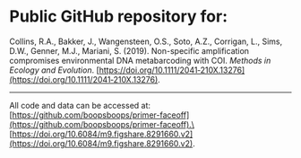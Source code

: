 # Public GitHub repository for: 

Collins, R.A., Bakker, J., Wangensteen, O.S., Soto, A.Z., Corrigan, L., Sims, D.W., Genner, M.J., Mariani, S. (2019). Non-specific amplification compromises environmental DNA metabarcoding with COI. _Methods in Ecology and Evolution_. [https://doi.org/10.1111/2041‐210X.13276](https://doi.org/10.1111/2041‐210X.13276).

---

All code and data can be accessed at:\
[https://github.com/boopsboops/primer-faceoff](https://github.com/boopsboops/primer-faceoff).\
[https://doi.org/10.6084/m9.figshare.8291660.v2](https://doi.org/10.6084/m9.figshare.8291660.v2).